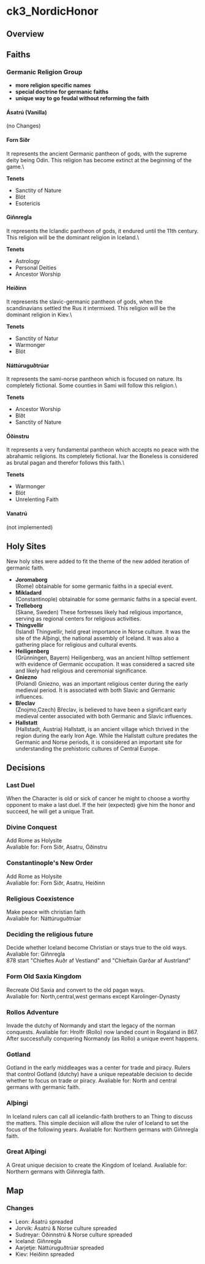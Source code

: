 # ck3_NordicHonor

## Overview

## Faiths

### Germanic Religion Group

- **more religion specific names**
- **special doctrine for germanic faiths**
- **unique way to go feudal without reforming the faith**

#### Ásatrú (Vanilla)

(no Changes)

#### Forn Siðr

It represents the ancient Germanic pantheon of gods, with the supreme deity being Odin. This religion has become extinct at the beginning of the game.\

**Tenets**
- Sanctity of Nature
- Blót
- Esotericis

#### Giñnregla

It represents the Iclandic pantheon of gods, it endured until the 11th century. This religion will be the dominant religion in Iceland.\

**Tenets**
- Astrology
- Personal Deities
- Ancestor Worship

#### Heiðinn

It represents the slavic-germanic pantheon of gods, when the scandinavians settled the Rus it intermixed. This religion will be the dominant religion in Kiev.\

**Tenets**
- Sanctity of Natur
- Warmonger
- Blót

#### Náttúruguðtrúar

It represents the sami-norse pantheon which is focused on nature. Its completely fictional. Some counties in Sami will follow this religion.\

**Tenets**
- Ancestor Worship
- Blðt
- Sanctity of Nature

#### Óðinstru

It represents a very fundamental pantheon which accepts no peace with the abrahamic religions. Its completely fictional. Ivar the Boneless is considered as brutal pagan and therefor follows this faith.\

**Tenets**
- Warmonger
- Blót
- Unrelenting Faith

#### Vanatrú

(not implemented)

## Holy Sites

New holy sites were added to fit the theme of the new added iteration of germanic faith.

- **Joromaborg**\
(Rome) obtainable for some germanic faiths in a special event.
- **Mikladard**\
(Constantinople) obtainable for some germanic faiths in a special event.
- **Trelleborg**\
(Skane, Sweden)  These fortresses likely had religious importance, serving as regional centers for religious activities.
- **Thingvellir**\
(Island) Thingvellir, held great importance in Norse culture. It was the site of the Alþingi, the national assembly of Iceland. It was also a gathering place for religious and cultural events.
- **Heiligenberg**\
(Grünningen, Bayern) Heiligenberg, was an ancient hilltop settlement with evidence of Germanic occupation. It was considered a sacred site and likely had religious and ceremonial significance.
- **Gniezno**\
(Poland) Gniezno, was an important religious center during the early medieval period. It is associated with both Slavic and Germanic influences.
- **Břeclav**\
(Znojmo,Czech) Břeclav, is believed to have been a significant early medieval center associated with both Germanic and Slavic influences.
- **Hallstatt**\
(Hallstadt, Austria) Hallstatt, is an ancient village which thrived in the region during the early Iron Age. While the Hallstatt culture predates the Germanic and Norse periods, it is considered an important site for understanding the prehistoric cultures of Central Europe.

## Decisions

### Last Duel

When the Character is old or sick of cancer he might to choose a worthy opponent to make a last duel.
If the heir (expected) give him the honor and succeed, he will get a unique Trait.

### Divine Conquest

Add Rome as Holysite\
Avaliable for: Forn Siðr, Asatru, Óðinstru

### Constantinople's New Order

Add Rome as Holysite\
Avaliable for: Forn Siðr, Asatru, Heiðinn

### Religious Coexistence

Make peace with christian faith\
Avaliable for: Náttúruguðtrúar

### Deciding the religious future

Decide whether Iceland become Christian or stays true to the old ways.\
Avaliable for: Giñnregla\
878 start "Chieftes Auðr af Vestland" and "Chieftain Garðar af Austrland"

### Form Old Saxia Kingdom

Recreate Old Saxia and convert to the old pagan ways.\
Avaliable for: North,central,west germans except Karolinger-Dynasty

### Rollos Adventure

Invade the dutchy of Normandy and start the legacy of the norman conquests.
Avaliable for: Hrolfr (Rollo) now landed count in Rogaland in 867. After successfully conquering Normandy (as Rollo) a unique event happens.


### Gotland 
Gotland in the early middleages was a center for trade and piracy. 
Rulers that control Gotland (dutchy) have a unique repeatable decision to decide whether to focus on trade or piracy. 
Avaliable for: North and central germans with germanic faith. 

### Alþingi
In Iceland rulers can call all icelandic-faith brothers to an Thing to discuss the matters. 
This simple decision will allow the ruler of Iceland to set the focus of the following years.
Avaliable for: Northern germans with Giñnregla faith. 


### Great Alþingi
A Great unique decision to create the Kingdom of Iceland.
Avaliable for: Northern germans with Giñnregla faith. 


## Map

### Changes

- Leon: Ásatrú spreaded
- Jorvik: Ásatrú & Norse culture spreaded
- Sudreyar: Óðinnstrú & Norse culture spreaded
- Iceland: Giñnregla
- Aarjetje: Náttúruguðtrúar spreaded
- Kiev: Heiðinn spreaded
